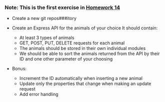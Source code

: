 ### Note: This is the first exercise in [Homework 14](https://github.com/jdegrave/backend/tree/master/Homework/Homework-14/01-Your-Own-Menagerie)


  - Create a new git repos###itory
  - Create an Express API for the animals of your choice
    It should contain:

      - At least 3 types of animals
      - GET, POST, PUT, DELETE requests for each animal
      - The animals should be stored in their own individual modules
      - We should be able to sort the animals returned from the API by their ID and one other parameter of your choosing

   - Bonus:

      - Increment the ID automatically when inserting a new animal
      - Update only the properties that change when making an update request
      - Add error handling
